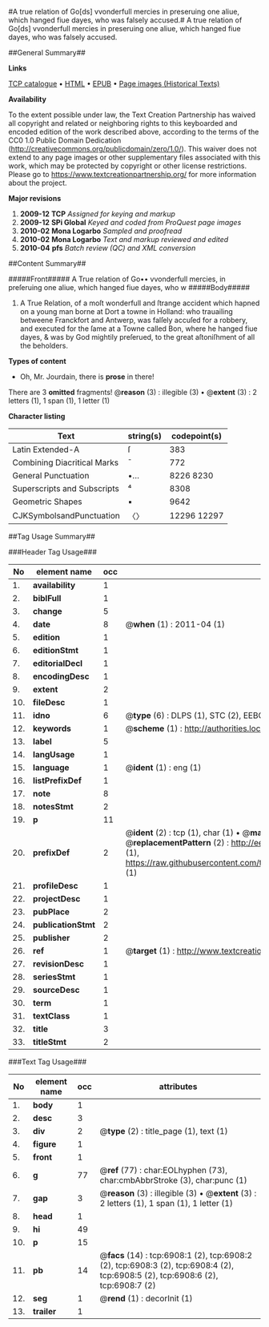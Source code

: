 #A true relation of Go[ds] vvonderfull mercies in preseruing one aliue, which hanged fiue dayes, who was falsely accused.#
A true relation of Go[ds] vvonderfull mercies in preseruing one aliue, which hanged fiue dayes, who was falsely accused.

##General Summary##

**Links**

[TCP catalogue](http://www.ota.ox.ac.uk/tcp/)  • 
[HTML](http://tei.it.ox.ac.uk/tcp/Texts-HTML/free/A04/A04548.html)  • 
[EPUB](http://tei.it.ox.ac.uk/tcp/Texts-EPUB/free/A04/A04548.epub) • 
[Page images (Historical Texts)](https://historicaltexts.jisc.ac.uk/eebo-99842267e)

**Availability**

To the extent possible under law, the Text Creation Partnership has waived all copyright and related or neighboring rights to this keyboarded and encoded edition of the work described above, according to the terms of the CC0 1.0 Public Domain Dedication (http://creativecommons.org/publicdomain/zero/1.0/). This waiver does not extend to any page images or other supplementary files associated with this work, which may be protected by copyright or other license restrictions. Please go to https://www.textcreationpartnership.org/ for more information about the project.

**Major revisions**

1. __2009-12__ __TCP__ *Assigned for keying and markup*
1. __2009-12__ __SPi Global__ *Keyed and coded from ProQuest page images*
1. __2010-02__ __Mona Logarbo__ *Sampled and proofread*
1. __2010-02__ __Mona Logarbo__ *Text and markup reviewed and edited*
1. __2010-04__ __pfs__ *Batch review (QC) and XML conversion*

##Content Summary##

#####Front#####
A True relation of Go•• vvonderfull mercies, in preſeruing one aliue, which hanged fiue dayes, who w
#####Body#####

1. A True Relation, of a moſt wonderfull and ſtrange accident which hapned on a young man borne at Dort a towne in Holland: who trauailing betweene Franckfort and Antwerp, was falſely accuſed for a robbery, and executed for the ſame at a Towne called Bon, where he hanged fiue dayes, & was by God mightily preſerued, to the great aſtoniſhment of all the beholders.

**Types of content**

  * Oh, Mr. Jourdain, there is **prose** in there!

There are 3 **omitted** fragments! 
 @__reason__ (3) : illegible (3)  •  @__extent__ (3) : 2 letters (1), 1 span (1), 1 letter (1)

**Character listing**


|Text|string(s)|codepoint(s)|
|---|---|---|
|Latin Extended-A|ſ|383|
|Combining             Diacritical Marks|̄|772|
|General Punctuation|•…|8226 8230|
|Superscripts             and Subscripts|⁴|8308|
|Geometric Shapes|▪|9642|
|CJKSymbolsandPunctuation|〈〉|12296 12297|

##Tag Usage Summary##

###Header Tag Usage###

|No|element name|occ|attributes|
|---|---|---|---|
|1.|__availability__|1||
|2.|__biblFull__|1||
|3.|__change__|5||
|4.|__date__|8| @__when__ (1) : 2011-04 (1)|
|5.|__edition__|1||
|6.|__editionStmt__|1||
|7.|__editorialDecl__|1||
|8.|__encodingDesc__|1||
|9.|__extent__|2||
|10.|__fileDesc__|1||
|11.|__idno__|6| @__type__ (6) : DLPS (1), STC (2), EEBO-CITATION (1), PROQUEST (1), VID (1)|
|12.|__keywords__|1| @__scheme__ (1) : http://authorities.loc.gov/ (1)|
|13.|__label__|5||
|14.|__langUsage__|1||
|15.|__language__|1| @__ident__ (1) : eng (1)|
|16.|__listPrefixDef__|1||
|17.|__note__|8||
|18.|__notesStmt__|2||
|19.|__p__|11||
|20.|__prefixDef__|2| @__ident__ (2) : tcp (1), char (1)  •  @__matchPattern__ (2) : ([0-9\-]+):([0-9IVX]+) (1), (.+) (1)  •  @__replacementPattern__ (2) : http://eebo.chadwyck.com/downloadtiff?vid=$1&page=$2 (1), https://raw.githubusercontent.com/textcreationpartnership/Texts/master/tcpchars.xml#$1 (1)|
|21.|__profileDesc__|1||
|22.|__projectDesc__|1||
|23.|__pubPlace__|2||
|24.|__publicationStmt__|2||
|25.|__publisher__|2||
|26.|__ref__|1| @__target__ (1) : http://www.textcreationpartnership.org/docs/. (1)|
|27.|__revisionDesc__|1||
|28.|__seriesStmt__|1||
|29.|__sourceDesc__|1||
|30.|__term__|1||
|31.|__textClass__|1||
|32.|__title__|3||
|33.|__titleStmt__|2||


###Text Tag Usage###

|No|element name|occ|attributes|
|---|---|---|---|
|1.|__body__|1||
|2.|__desc__|3||
|3.|__div__|2| @__type__ (2) : title_page (1), text (1)|
|4.|__figure__|1||
|5.|__front__|1||
|6.|__g__|77| @__ref__ (77) : char:EOLhyphen (73), char:cmbAbbrStroke (3), char:punc (1)|
|7.|__gap__|3| @__reason__ (3) : illegible (3)  •  @__extent__ (3) : 2 letters (1), 1 span (1), 1 letter (1)|
|8.|__head__|1||
|9.|__hi__|49||
|10.|__p__|15||
|11.|__pb__|14| @__facs__ (14) : tcp:6908:1 (2), tcp:6908:2 (2), tcp:6908:3 (2), tcp:6908:4 (2), tcp:6908:5 (2), tcp:6908:6 (2), tcp:6908:7 (2)|
|12.|__seg__|1| @__rend__ (1) : decorInit (1)|
|13.|__trailer__|1||
